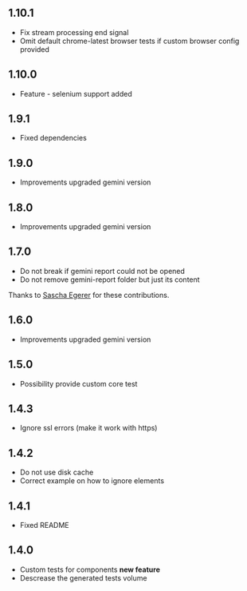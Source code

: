 ## 1.10.1

* Fix stream processing end signal
* Omit default chrome-latest browser tests if custom browser config provided

## 1.10.0

* Feature - selenium support added

## 1.9.1

* Fixed dependencies

## 1.9.0

* Improvements upgraded gemini version

## 1.8.0

* Improvements upgraded gemini version

## 1.7.0

* Do not break if gemini report could not be opened
* Do not remove gemini-report folder but just its content

Thanks to [Sascha Egerer](https://github.com/sascha-egerer) for these contributions.

## 1.6.0

* Improvements upgraded gemini version

## 1.5.0

* Possibility provide custom core test

## 1.4.3

* Ignore ssl errors (make it work with https)

## 1.4.2

* Do not use disk cache
* Correct example on how to ignore elements

## 1.4.1

* Fixed README

## 1.4.0

* Custom tests for components **new feature**
* Descrease the generated tests volume
